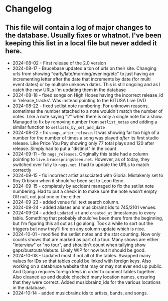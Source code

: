 # Changelog
## This file will contain a log of major changes to the database. Usually fixes or whatnot. I've been keeping this list in a local file but never added it here.

- 2024-08-02 - First release of the 2.0 version
- 2024-08-17 - Brucebase updated a ton of urls on their site. Changing urls from showing "early/late/morning/evening/etc" to just having an incrementing letter after the date that increments by date (for multi event dates) or by multiple unknown dates. This is still ongoing and as I catch the new URLs I'm updating them in the database
- 2024-08-18 - fixed songs on High Hopes having the incorrect release_id in 'release_tracks'. Was instead pointing to the BITUSA Live DVD
- 2024-08-22 - fixed setlist note numbering. For unknown reasons, sometimes the number attached to a note wouldn't match the number of notes. Like a note saying "2" when there is only a single note for a show. Managed to fix by removing number from `setlist_notes` and adding a similar function to `setlists_by_set_and_date`
- 2024-08-22 - fix `songs_after_release`. It was showing far too high of a number for the number of times a song was played *after* its first studio release. Like Price You Pay showing only 77 total plays and 120 after release. Simply had to put a "distinct" in the count
- 2024-09-11 - fix `nugs_releases`. Originally this table had a column pointing to `live.brucespringsteen.net`. However, as of today, they switched over fully to `nugs.net`. I had to update the URLs to match correctly
- 2024-09-15 - fix incorrect artist associated with Gloria. Mistakenly set to Roy Orbison when it should've been set to Leon Rene.
- 2024-09-15 - completely by accident managed to fix the setlist note numbering. Had to put a check in to make sure the note wasn't empty OR null, not just one or the either.
- 2024-09-23 - added venue full text search column.
- 2024-09-24 - added aliases and musicbrainz ids to 745/2101 venues.
- 2024-09-24 - added `updated_at` and `created_at` timestamps to every table. Something that probably should've been there from the beginning, but I'm figuring this all out as I go along. Took a while to sort out the triggers but now they'll fire on any column update which is nice.
- 2024-10-01 - modified the setlist notes and the stat counting. Now only counts shows that are marked as part of a tour. Many shows are either "interview" or "no tour", and shouldn't count when tallying show gaps/bustouts/debuts. Likely WIP for now but it should be good.
- 2024-10-08 - Updated most if not all of the tables. Swapped many values for IDs so that tables could be linked with foreign keys. Also working on a databruce website that may or may not ever end up public. And Django requires foreign keys in order to connect tables together. Also cleaned up and double checked many location names, ensuring that they were correct. Added musicbrainz_ids for the various locations in the database. 
- 2024-10-14 - added musicbrainz ids to artists, bands, and songs.